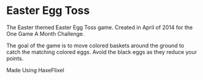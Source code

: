 # Easter Egg Toss
The Easter themed Easter Egg Toss game. Created in April of 2014 for the One Game A Month Challenge.

The goal of the game is to move colored baskets around the ground to catch the matching colored eggs. Avoid the black eggs as they reduce your points.

Made Using HaxeFlixel
